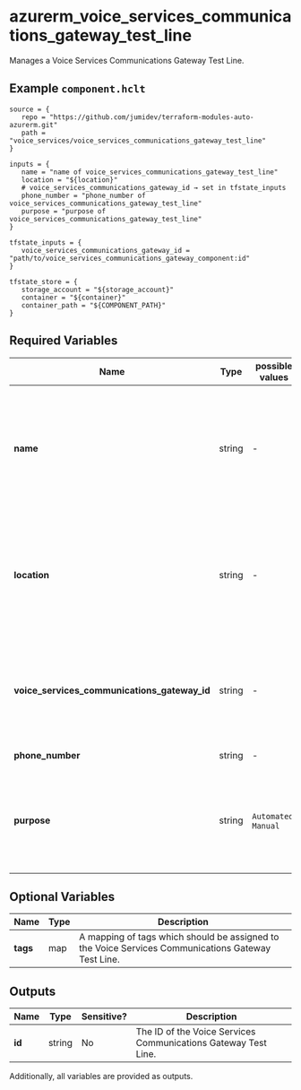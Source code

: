 # azurerm_voice_services_communications_gateway_test_line

Manages a Voice Services Communications Gateway Test Line.

## Example `component.hclt`

```hcl
source = {
   repo = "https://github.com/jumidev/terraform-modules-auto-azurerm.git" 
   path = "voice_services/voice_services_communications_gateway_test_line" 
}

inputs = {
   name = "name of voice_services_communications_gateway_test_line" 
   location = "${location}" 
   # voice_services_communications_gateway_id → set in tfstate_inputs
   phone_number = "phone_number of voice_services_communications_gateway_test_line" 
   purpose = "purpose of voice_services_communications_gateway_test_line" 
}

tfstate_inputs = {
   voice_services_communications_gateway_id = "path/to/voice_services_communications_gateway_component:id" 
}

tfstate_store = {
   storage_account = "${storage_account}" 
   container = "${container}" 
   container_path = "${COMPONENT_PATH}" 
}

```

## Required Variables

| Name | Type |  possible values |  Description |
| ---- | --------- |  ----------- | ----------- |
| **name** | string |  -  |  Specifies the name which should be used for this Voice Services Communications Gateway Test Line. Changing this forces a new resource to be created. | 
| **location** | string |  -  |  Specifies the Azure Region where the Voice Services Communications Gateway Test Line should exist. Changing this forces a new resource to be created. | 
| **voice_services_communications_gateway_id** | string |  -  |  Specifies the ID of the Voice Services Communications Gateway. Changing this forces a new resource to be created. | 
| **phone_number** | string |  -  |  Specifies the phone number. | 
| **purpose** | string |  `Automated`, `Manual`  |  The purpose of the Voice Services Communications Gateway Test Line. Possible values are `Automated` or `Manual`. | 

## Optional Variables

| Name | Type |  Description |
| ---- | --------- |  ----------- |
| **tags** | map |  A mapping of tags which should be assigned to the Voice Services Communications Gateway Test Line. | 



## Outputs

| Name | Type | Sensitive? | Description |
| ---- | ---- | --------- | --------- |
| **id** | string | No  | The ID of the Voice Services Communications Gateway Test Line. | 

Additionally, all variables are provided as outputs.
